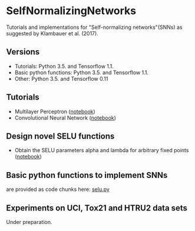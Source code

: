 # SelfNormalizingNetworks
Tutorials and implementations for "Self-normalizing networks"(SNNs) as suggested by Klambauer et al. (2017). 

## Versions
- Tutorials: Python 3.5. and Tensorflow 1.1.
- Basic python functions: Python 3.5. and Tensorflow 1.1.
- Other: Python 3.5. and Tensorflow 0.11

## Tutorials
- Multilayer Perceptron ([notebook](https://github.com/bioinf-jku/SelfNormalizingNetworks/blob/master/SelfNormalizingNetworks_MLP_MNIST.ipynb))
- Convolutional Neural Network ([notebook](https://github.com/bioinf-jku/SelfNormalizingNetworks/blob/master/SelfNormalizingNetworks_CNN_MNIST.ipynb))

## Design novel SELU functions
- Obtain the SELU parameters alpha and lambda for arbitrary fixed points ([notebook](https://github.com/bioinf-jku/SelfNormalizingNetworks/blob/master/getSELUparameters.ipynb))

## Basic python functions to implement SNNs
are provided as code chunks here: [selu.py](https://github.com/bioinf-jku/SelfNormalizingNetworks/blob/master/selu.py)

## Experiments on UCI, Tox21 and HTRU2 data sets
Under preparation.